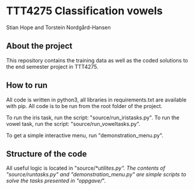 # TTT4275 Classification vowels
Stian Hope and Torstein Nordgård-Hansen

## About the project
This repository contains the training data as well as the coded solutions to the end semester project in TTT4275.

## How to run
All code is written in python3, all libraries in requirements.txt are available with pip.
All code is to be run from the root folder of the project.

To run the iris task, run the script: "source/run_iristasks.py".
To run the vowel task, run the script: "source/run_voweltasks.py".

To get a simple interactive menu, run "demonstration_menu.py".

## Structure of the code
All useful logic is located in "source/*_utilites.py".
The contents of "source/run_*tasks.py" and "demonstration_menu.py"
are simple scripts to solve the tasks presented in "oppgave/*".
